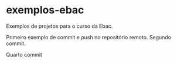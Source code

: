 # exemplos-ebac
Exemplos de projetos para o curso da Ebac.

Primeiro exemplo de commit e push no repositório remoto.
Segundo commit.

Quarto commit
